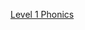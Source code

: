 [Level 1 Phonics](https://www.twinkl.co.uk/resources/3-5-early-years-parents/early-literacy-phonics-3-5-years-early-years-parents/phase-1-phonics-early-literacy-phonics-3-5-years-early-years-parents)
